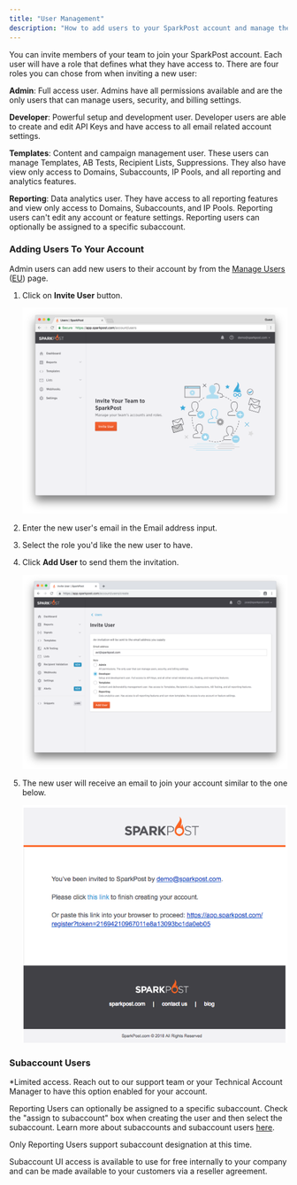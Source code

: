 ```yaml
---
title: "User Management"
description: "How to add users to your SparkPost account and manage their permissions."
---
```


You can invite members of your team to join your SparkPost account. Each user will have a role that defines what they have access to. There are four roles you can chose from when inviting a new user:

**Admin**: Full access user. Admins have all permissions available and are the only users that can manage users, security, and billing settings.

**Developer**: Powerful setup and development user. Developer users are able to create and edit API Keys and have access to all email related account settings.

**Templates**: Content and campaign management user. These users can manage Templates, AB Tests, Recipient Lists, Suppressions. They also have view only access to Domains, Subaccounts, IP Pools, and all reporting and analytics features.

**Reporting**: Data analytics user. They have access to all reporting features and view only access to Domains, Subaccounts, and IP Pools. Reporting users can't edit any account or feature settings. Reporting users can optionally be assigned to a specific subaccount.

### Adding Users To Your Account

Admin users can add new users to their account by from the [Manage Users](https://app.sparkpost.com/account/users) ([EU](https://app.sparkpost.com/account/users)) page.

1. Click on **Invite User** button.

	![](media/user-management/users-page.png)

2. Enter the new user's email in the Email address input.
3. Select the role you'd like the new user to have.
4. Click **Add User** to send them the invitation.

	![](media/user-management/add-user.png)

5. The new user will receive an email to join your account similar to the one below.

	![](media/user-management/invitation-email.png)
	
### Subaccount Users
*Limited access. Reach out to our support team or your Technical Account Manager to have this option enabled for your account.

Reporting Users can optionally be assigned to a specific subaccount. Check the "assign to subaccount" box when creating the user and then select the subaccount. Learn more about subaccounts and subaccount users [here](https://www.sparkpost.com/docs/user-guide/subaccounts/).

Only Reporting Users support subaccount designation at this time.

Subaccount UI access is available to use for free internally to your company and can be made available to your customers via a reseller agreement.
